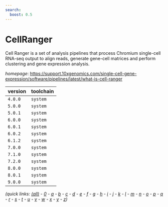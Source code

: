 ```yaml
---
search:
  boost: 0.5
---
```

# CellRanger

Cell Ranger is a set of analysis pipelines that process Chromium  single-cell RNA-seq output to align reads, generate gene-cell matrices and perform  clustering and gene expression analysis.

*homepage*: <https://support.10xgenomics.com/single-cell-gene-expression/software/pipelines/latest/what-is-cell-ranger>

version | toolchain
--------|----------
``4.0.0`` | ``system``
``5.0.0`` | ``system``
``5.0.1`` | ``system``
``6.0.0`` | ``system``
``6.0.1`` | ``system``
``6.0.2`` | ``system``
``6.1.2`` | ``system``
``7.0.0`` | ``system``
``7.1.0`` | ``system``
``7.2.0`` | ``system``
``8.0.0`` | ``system``
``8.0.1`` | ``system``
``9.0.0`` | ``system``


*(quick links: [(all)](../index.md) - [0](../0/index.md) - [a](../a/index.md) - [b](../b/index.md) - [c](../c/index.md) - [d](../d/index.md) - [e](../e/index.md) - [f](../f/index.md) - [g](../g/index.md) - [h](../h/index.md) - [i](../i/index.md) - [j](../j/index.md) - [k](../k/index.md) - [l](../l/index.md) - [m](../m/index.md) - [n](../n/index.md) - [o](../o/index.md) - [p](../p/index.md) - [q](../q/index.md) - [r](../r/index.md) - [s](../s/index.md) - [t](../t/index.md) - [u](../u/index.md) - [v](../v/index.md) - [w](../w/index.md) - [x](../x/index.md) - [y](../y/index.md) - [z](../z/index.md))*

